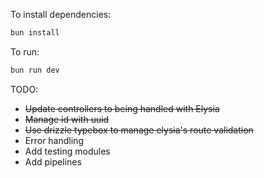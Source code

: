 To install dependencies:
```sh
bun install
```

To run:
```sh
bun run dev
```


TODO:
- ~~Update controllers to being handled with Elysia~~
- ~~Manage id with uuid~~
- ~~Use drizzle typebox to manage elysia's route validation~~
- Error handling
- Add testing modules
- Add pipelines
